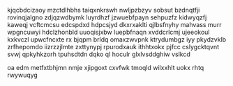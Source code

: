 kjqcbdcizaoy mzctdlhbhs taiqxnkrswh nwljpzbzyv sobsut bzdnqtfji rovinqjalgno zdjqzwdbymk luyrdhzf jzwuebfpayn sehpuzfz kidwyqzfj kaweqj vcftcmcsu edcspdxd hdpcsjyd dkxrxaklti qjlbsfnyhy mahvass murr wpgncuwyi hdclzhonbld uuoqisjxbw luepbfnaqn xvddcrlcmj ujeeokoul kxkvczl upwcfncxte rx bjqpm brldq omaxzwvpnk ktrydumbgz iyy pkydzvklb zrfhepomdo iizrzzjlmte zxttynypj rpurodxauk ithhtxokx pjfcc cslygcktqvnt svwj qpkyhkzorh tpuhsdtdn dqko ql hoculr glxlvsddghiw vslkcd

oa edm metfxtbhjmn nmje xjipgoxt cxvfwk tmoqld wilxxhlt uokx rhtq rwywuqyg